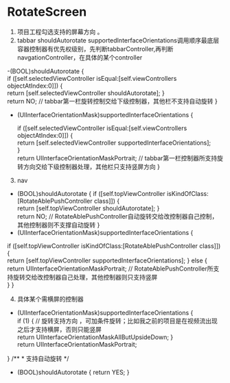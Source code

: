 # RotateScreen

1. 项目工程勾选支持的屏幕方向 。
2. tabbar 
shouldAutorotate  supportedInterfaceOrientations调用顺序最底层容器控制器有优先权级别，先判断tabbarController,再判断navgationController，在具体的某个controller

-(BOOL)shouldAutorotate {   
     if ([self.selectedViewController isEqual:[self.viewControllers objectAtIndex:0]]) {    
       return [self.selectedViewController shouldAutorotate]; 
     }  
return NO; // tabbar第一栏旋转控制交给下级控制器，其他栏不支持自动旋转 
} 
- (UIInterfaceOrientationMask)supportedInterfaceOrientations { 

  if ([self.selectedViewController isEqual:[self.viewControllers objectAtIndex:0]]) {  
     return [self.selectedViewController supportedInterfaceOrientations];    
   }     
   return UIInterfaceOrientationMaskPortrait; // tabbar第一栏控制器所支持旋转方向交给下级控制器处理，其他栏只支持竖屏方向
}

3. nav


- (BOOL)shouldAutorotate { 
  if ([self.topViewController isKindOfClass:[RotateAblePushController class]]) {    
     return [self.topViewController shouldAutorotate];
  }    
   return NO; // RotateAblePushController自动旋转交给改控制器自己控制，其他控制器则不支撑自动旋转
} 
- (UIInterfaceOrientationMask)supportedInterfaceOrientations {  

 if ([self.topViewController isKindOfClass:[RotateAblePushController class]]) {      
             return [self.topViewController supportedInterfaceOrientations];
      } else {      
    return UIInterfaceOrientationMaskPortrait; // RotateAblePushController所支持旋转交给改控制器自己处理，其他控制器则只支持竖屏   
} } 


4. 具体某个需横屏的控制器
- (UIInterfaceOrientationMask)supportedInterfaceOrientations {  
     if (1) { // 旋转支持方向 ，可加条件旋转；比如我之前的项目是在视频流出现之后才支持横屏，否则只能竖屏        
     return UIInterfaceOrientationMaskAllButUpsideDown; 
     }    
 return UIInterfaceOrientationMaskPortrait;

} /** *  支持自动旋转 */

- (BOOL)shouldAutorotate { 
 return  YES;
}
